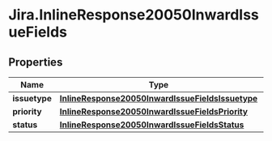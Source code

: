 # Jira.InlineResponse20050InwardIssueFields

## Properties

Name | Type | Description | Notes
------------ | ------------- | ------------- | -------------
**issuetype** | [**InlineResponse20050InwardIssueFieldsIssuetype**](InlineResponse20050InwardIssueFieldsIssuetype.md) |  | 
**priority** | [**InlineResponse20050InwardIssueFieldsPriority**](InlineResponse20050InwardIssueFieldsPriority.md) |  | 
**status** | [**InlineResponse20050InwardIssueFieldsStatus**](InlineResponse20050InwardIssueFieldsStatus.md) |  | 


